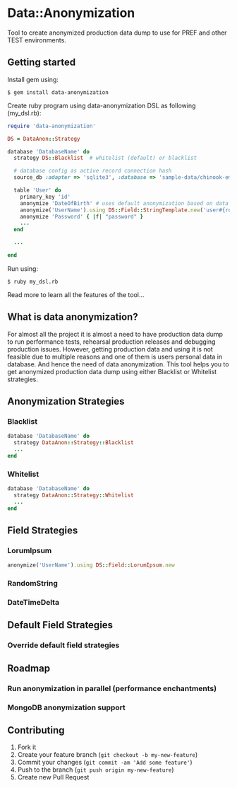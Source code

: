 # Data::Anonymization

Tool to create anonymized production data dump to use for PREF and other TEST environments.

## Getting started

Install gem using:

    $ gem install data-anonymization

Create ruby program using data-anonymization DSL as following (my_dsl.rb):

```ruby
require 'data-anonymization'

DS = DataAnon::Strategy

database 'DatabaseName' do
  strategy DS::Blacklist  # whitelist (default) or blacklist

  # database config as active record connection hash
  source_db :adapter => 'sqlite3', :database => 'sample-data/chinook-empty.sqlite'

  table 'User' do
    primary_key 'id'
    anonymize 'DateOfBirth' # uses default anonymization based on data types
    anonymize('UserName').using DS::Field::StringTemplate.new('user#{row_number}')
    anonymize 'Password' { |f| "password" }
    ...
  end

  ...

end
```

Run using:

    $ ruby my_dsl.rb

Read more to learn all the features of the tool...

## What is data anonymization?

For almost all the project it is almost a need to have production data dump to run performance tests, rehearsal production releases and debugging production issues.
However, getting production data and using it is not feasible due to multiple reasons and one of them is users personal data in database. And hence the need of data anonymization.
This tool helps you to get anonymized production data dump using either Blacklist or Whitelist strategies.

## Anonymization Strategies

### Blacklist

```ruby
database 'DatabaseName' do
  strategy DataAnon::Strategy::Blacklist
  ...
end
```


### Whitelist

```ruby
database 'DatabaseName' do
  strategy DataAnon::Strategy::Whitelist
  ...
end
```

## Field Strategies

### LorumIpsum

```ruby
anonymize('UserName').using DS::Field::LorumIpsum.new
```

### RandomString
### DateTimeDelta


## Default Field Strategies

### Override default field strategies



## Roadmap

### Run anonymization in parallel (performance enchantments)
### MongoDB anonymization support

## Contributing

1. Fork it
2. Create your feature branch (`git checkout -b my-new-feature`)
3. Commit your changes (`git commit -am 'Add some feature'`)
4. Push to the branch (`git push origin my-new-feature`)
5. Create new Pull Request
